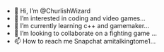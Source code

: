 - 👋 Hi, I’m @ChurlishWizard
- 👀 I’m interested in coding and video games...
- 🌱 I’m currently learning c++ and gamemaker...
- 💞️ I’m looking to collaborate on a fighting game ...
- 📫 How to reach me Snapchat amitalkingtome1...

<!---
ChurlishWizard/ChurlishWizard is a ✨ special ✨ repository because its `README.md` (this file) appears on your GitHub profile.
You can click the Preview link to take a look at your changes.
--->
